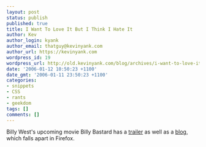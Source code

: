 ```yaml
---
layout: post
status: publish
published: true
title: I Want To Love It But I Think I Hate It
author: Kev
author_login: kyank
author_email: thatguy@kevinyank.com
author_url: https://kevinyank.com
wordpress_id: 19
wordpress_url: http://old.kevinyank.com/blog/archives/i-want-to-love-it-but-i-think-i-hate-it/
date: '2006-01-12 10:50:23 +1100'
date_gmt: '2006-01-11 23:50:23 +1100'
categories:
- snippets
- CSS
- rants
- geekdom
tags: []
comments: []
---
```

<p>Billy West's upcoming movie Billy Bastard has a <a href="http://www.youtube.com/watch.php?v=4CWWyV80rAk">trailer</a> as well as a <a href="http://www.billybastard.com/">blog</a>, which falls apart in Firefox.</p>
